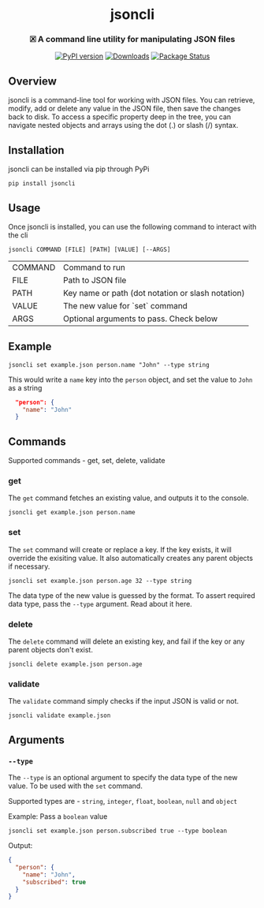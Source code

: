 <h1 align="center">jsoncli</h1>

<h3 align="center">
  🗷 A command line utility for manipulating JSON files 
</h3>

<div align="center">

[![PyPI version](https://badge.fury.io/py/jsoncli.svg)](https://badge.fury.io/py/jsoncli)
[![Downloads](https://static.pepy.tech/personalized-badge/jsoncli?period=total&units=international_system&left_color=grey&right_color=orange&left_text=Downloads)](https://pepy.tech/project/jsoncli)
[![Package Status](https://img.shields.io/static/v1?label=status&message=stable&color=brightgreen)](https://pypi.org/project/jsoncli/)
  
</div>

## Overview
jsoncli is a command-line tool for working with JSON files. You can retrieve, modify, add or delete any value in the JSON file, then save the changes back to disk. To access a specific property deep in the tree, you can navigate nested objects and arrays using the dot (.) or slash (/) syntax.

## Installation

jsoncli can be installed via pip through PyPi

```
pip install jsoncli
```

## Usage

Once jsoncli is installed, you can use the following command to interact with the cli

```
jsoncli COMMAND [FILE] [PATH] [VALUE] [--ARGS]
```

<table>
  <tr>
    <td>COMMAND</td>
     <td>Command to run</td>
  </tr>
  <tr>
    <td>FILE</td>
     <td>Path to JSON file</td>
  </tr>
  <tr>
    <td>PATH</td>
     <td>Key name or path (dot notation or slash notation)</td>
  </tr>
  <tr>
    <td>VALUE</td>
     <td>The new value for `set` command</td>
  </tr>
   <tr>
    <td>ARGS</td>
     <td>Optional arguments to pass. Check below</td>
  </tr>
</table>

## Example

```
jsoncli set example.json person.name "John" --type string
```
This would write a `name` key into the `person` object, and set the value to `John` as a string

```json
  "person": {
    "name": "John"
  }
```

## Commands
Supported commands - get, set, delete, validate

### get
The `get` command fetches an existing value, and outputs it to the console.

```
jsoncli get example.json person.name
```

### set
The `set` command will create or replace a key. If the key exists, it will override the exisiting value. It also automatically creates any parent objects if necessary.

```
jsoncli set example.json person.age 32 --type string 
```

The data type of the new value is guessed by the format. To assert required data type, pass the `--type` argument. Read about it here.

### delete
The `delete` command will delete an existing key, and fail if the key or any parent objects don't exist.

```
jsoncli delete example.json person.age
```

### validate
The `validate` command simply checks if the input JSON is valid or not.

```
jsoncli validate example.json
```

## Arguments

### `--type`
The `--type` is an optional argument to specify the data type of the new value. To be used with the `set` command.

Supported types are - `string`, `integer`, `float`, `boolean`, `null` and `object`

Example: Pass a `boolean` value
```
jsoncli set example.json person.subscribed true --type boolean
```
Output:
```json
{
  "person": {
    "name": "John",
    "subscribed": true
  }
}
```
